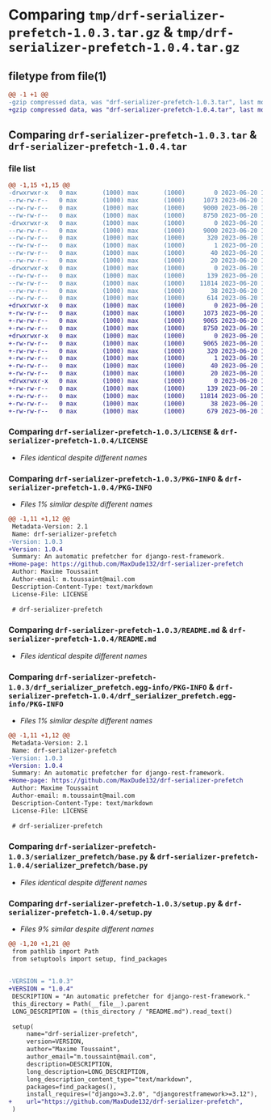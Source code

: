 # Comparing `tmp/drf-serializer-prefetch-1.0.3.tar.gz` & `tmp/drf-serializer-prefetch-1.0.4.tar.gz`

## filetype from file(1)

```diff
@@ -1 +1 @@
-gzip compressed data, was "drf-serializer-prefetch-1.0.3.tar", last modified: Tue Jun 20 15:49:37 2023, max compression
+gzip compressed data, was "drf-serializer-prefetch-1.0.4.tar", last modified: Tue Jun 20 15:55:52 2023, max compression
```

## Comparing `drf-serializer-prefetch-1.0.3.tar` & `drf-serializer-prefetch-1.0.4.tar`

### file list

```diff
@@ -1,15 +1,15 @@
-drwxrwxr-x   0 max       (1000) max       (1000)        0 2023-06-20 15:49:37.176715 drf-serializer-prefetch-1.0.3/
--rw-rw-r--   0 max       (1000) max       (1000)     1073 2023-06-20 13:02:29.000000 drf-serializer-prefetch-1.0.3/LICENSE
--rw-rw-r--   0 max       (1000) max       (1000)     9000 2023-06-20 15:49:37.176715 drf-serializer-prefetch-1.0.3/PKG-INFO
--rw-rw-r--   0 max       (1000) max       (1000)     8750 2023-06-20 15:49:10.000000 drf-serializer-prefetch-1.0.3/README.md
-drwxrwxr-x   0 max       (1000) max       (1000)        0 2023-06-20 15:49:37.176715 drf-serializer-prefetch-1.0.3/drf_serializer_prefetch.egg-info/
--rw-rw-r--   0 max       (1000) max       (1000)     9000 2023-06-20 15:49:37.000000 drf-serializer-prefetch-1.0.3/drf_serializer_prefetch.egg-info/PKG-INFO
--rw-rw-r--   0 max       (1000) max       (1000)      320 2023-06-20 15:49:37.000000 drf-serializer-prefetch-1.0.3/drf_serializer_prefetch.egg-info/SOURCES.txt
--rw-rw-r--   0 max       (1000) max       (1000)        1 2023-06-20 15:49:37.000000 drf-serializer-prefetch-1.0.3/drf_serializer_prefetch.egg-info/dependency_links.txt
--rw-rw-r--   0 max       (1000) max       (1000)       40 2023-06-20 15:49:37.000000 drf-serializer-prefetch-1.0.3/drf_serializer_prefetch.egg-info/requires.txt
--rw-rw-r--   0 max       (1000) max       (1000)       20 2023-06-20 15:49:37.000000 drf-serializer-prefetch-1.0.3/drf_serializer_prefetch.egg-info/top_level.txt
-drwxrwxr-x   0 max       (1000) max       (1000)        0 2023-06-20 15:49:37.176715 drf-serializer-prefetch-1.0.3/serializer_prefetch/
--rw-rw-r--   0 max       (1000) max       (1000)      139 2023-06-20 14:41:43.000000 drf-serializer-prefetch-1.0.3/serializer_prefetch/__init__.py
--rw-rw-r--   0 max       (1000) max       (1000)    11814 2023-06-20 14:27:16.000000 drf-serializer-prefetch-1.0.3/serializer_prefetch/base.py
--rw-rw-r--   0 max       (1000) max       (1000)       38 2023-06-20 15:49:37.176715 drf-serializer-prefetch-1.0.3/setup.cfg
--rw-rw-r--   0 max       (1000) max       (1000)      614 2023-06-20 15:48:58.000000 drf-serializer-prefetch-1.0.3/setup.py
+drwxrwxr-x   0 max       (1000) max       (1000)        0 2023-06-20 15:55:52.208086 drf-serializer-prefetch-1.0.4/
+-rw-rw-r--   0 max       (1000) max       (1000)     1073 2023-06-20 13:02:29.000000 drf-serializer-prefetch-1.0.4/LICENSE
+-rw-rw-r--   0 max       (1000) max       (1000)     9065 2023-06-20 15:55:52.208086 drf-serializer-prefetch-1.0.4/PKG-INFO
+-rw-rw-r--   0 max       (1000) max       (1000)     8750 2023-06-20 15:49:10.000000 drf-serializer-prefetch-1.0.4/README.md
+drwxrwxr-x   0 max       (1000) max       (1000)        0 2023-06-20 15:55:52.208086 drf-serializer-prefetch-1.0.4/drf_serializer_prefetch.egg-info/
+-rw-rw-r--   0 max       (1000) max       (1000)     9065 2023-06-20 15:55:52.000000 drf-serializer-prefetch-1.0.4/drf_serializer_prefetch.egg-info/PKG-INFO
+-rw-rw-r--   0 max       (1000) max       (1000)      320 2023-06-20 15:55:52.000000 drf-serializer-prefetch-1.0.4/drf_serializer_prefetch.egg-info/SOURCES.txt
+-rw-rw-r--   0 max       (1000) max       (1000)        1 2023-06-20 15:55:52.000000 drf-serializer-prefetch-1.0.4/drf_serializer_prefetch.egg-info/dependency_links.txt
+-rw-rw-r--   0 max       (1000) max       (1000)       40 2023-06-20 15:55:52.000000 drf-serializer-prefetch-1.0.4/drf_serializer_prefetch.egg-info/requires.txt
+-rw-rw-r--   0 max       (1000) max       (1000)       20 2023-06-20 15:55:52.000000 drf-serializer-prefetch-1.0.4/drf_serializer_prefetch.egg-info/top_level.txt
+drwxrwxr-x   0 max       (1000) max       (1000)        0 2023-06-20 15:55:52.208086 drf-serializer-prefetch-1.0.4/serializer_prefetch/
+-rw-rw-r--   0 max       (1000) max       (1000)      139 2023-06-20 14:41:43.000000 drf-serializer-prefetch-1.0.4/serializer_prefetch/__init__.py
+-rw-rw-r--   0 max       (1000) max       (1000)    11814 2023-06-20 14:27:16.000000 drf-serializer-prefetch-1.0.4/serializer_prefetch/base.py
+-rw-rw-r--   0 max       (1000) max       (1000)       38 2023-06-20 15:55:52.208086 drf-serializer-prefetch-1.0.4/setup.cfg
+-rw-rw-r--   0 max       (1000) max       (1000)      679 2023-06-20 15:55:48.000000 drf-serializer-prefetch-1.0.4/setup.py
```

### Comparing `drf-serializer-prefetch-1.0.3/LICENSE` & `drf-serializer-prefetch-1.0.4/LICENSE`

 * *Files identical despite different names*

### Comparing `drf-serializer-prefetch-1.0.3/PKG-INFO` & `drf-serializer-prefetch-1.0.4/PKG-INFO`

 * *Files 1% similar despite different names*

```diff
@@ -1,11 +1,12 @@
 Metadata-Version: 2.1
 Name: drf-serializer-prefetch
-Version: 1.0.3
+Version: 1.0.4
 Summary: An automatic prefetcher for django-rest-framework.
+Home-page: https://github.com/MaxDude132/drf-serializer-prefetch
 Author: Maxime Toussaint
 Author-email: m.toussaint@mail.com
 Description-Content-Type: text/markdown
 License-File: LICENSE
 
 # drf-serializer-prefetch
```

### Comparing `drf-serializer-prefetch-1.0.3/README.md` & `drf-serializer-prefetch-1.0.4/README.md`

 * *Files identical despite different names*

### Comparing `drf-serializer-prefetch-1.0.3/drf_serializer_prefetch.egg-info/PKG-INFO` & `drf-serializer-prefetch-1.0.4/drf_serializer_prefetch.egg-info/PKG-INFO`

 * *Files 1% similar despite different names*

```diff
@@ -1,11 +1,12 @@
 Metadata-Version: 2.1
 Name: drf-serializer-prefetch
-Version: 1.0.3
+Version: 1.0.4
 Summary: An automatic prefetcher for django-rest-framework.
+Home-page: https://github.com/MaxDude132/drf-serializer-prefetch
 Author: Maxime Toussaint
 Author-email: m.toussaint@mail.com
 Description-Content-Type: text/markdown
 License-File: LICENSE
 
 # drf-serializer-prefetch
```

### Comparing `drf-serializer-prefetch-1.0.3/serializer_prefetch/base.py` & `drf-serializer-prefetch-1.0.4/serializer_prefetch/base.py`

 * *Files identical despite different names*

### Comparing `drf-serializer-prefetch-1.0.3/setup.py` & `drf-serializer-prefetch-1.0.4/setup.py`

 * *Files 9% similar despite different names*

```diff
@@ -1,20 +1,21 @@
 from pathlib import Path
 from setuptools import setup, find_packages
 
 
-VERSION = "1.0.3"
+VERSION = "1.0.4"
 DESCRIPTION = "An automatic prefetcher for django-rest-framework."
 this_directory = Path(__file__).parent
 LONG_DESCRIPTION = (this_directory / "README.md").read_text()
 
 setup(
     name="drf-serializer-prefetch",
     version=VERSION,
     author="Maxime Toussaint",
     author_email="m.toussaint@mail.com",
     description=DESCRIPTION,
     long_description=LONG_DESCRIPTION,
     long_description_content_type="text/markdown",
     packages=find_packages(),
     install_requires=("django>=3.2.0", "djangorestframework>=3.12"),
+    url="https://github.com/MaxDude132/drf-serializer-prefetch",
 )
```


